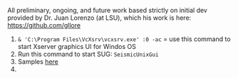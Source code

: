 All preliminary, ongoing, and future work based strictly on
initial dev provided by Dr. Juan Lorenzo (at LSU), which his
work is here: https://github.com/gllore

1) `& 'C:\Program Files\VcXsrv\vcxsrv.exe' :0 -ac` = use this command to start Xserver 
   graphics UI for Windos OS
2) Run this command to start SUG: `SeismicUnixGui`
3) Samples [here](https://www.geol.lsu.edu/jlorenzo/ExplorationAndEnvironmentalGeophysicsGeol4062/labs/SeismicUnixGui%20Tutorial_0.80.1.pdf)
4) 


